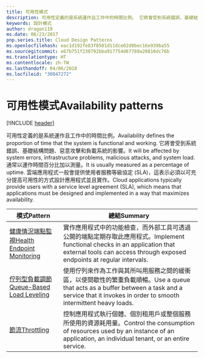 ```yaml
---
title: 可用性模式
description: 可用性定義的是系統運作且工作中的時間比例。 它將會受到系統錯誤、基礎結構問題、惡意攻擊和負載系統的影響。 通常以運作時間百分比加以測量。 雲端應用程式一般會提供使用者服務等級協定 (SLA)，這表示必須以可充分提高可用性的方式設計應用程式並且實作。
keywords: 設計模式
author: dragon119
ms.date: 06/23/2017
pnp.series.title: Cloud Design Patterns
ms.openlocfilehash: eac1d192fe83f8501d11dce02d9bec16e939ba55
ms.sourcegitcommit: e67b751f230792bba917754d67789a20810dc76b
ms.translationtype: HT
ms.contentlocale: zh-TW
ms.lasthandoff: 04/06/2018
ms.locfileid: "30847272"
---
```

# <a name="availability-patterns"></a><span data-ttu-id="46a00-107">可用性模式</span><span class="sxs-lookup"><span data-stu-id="46a00-107">Availability patterns</span></span>

[!INCLUDE [header](../../_includes/header.md)]

<span data-ttu-id="46a00-108">可用性定義的是系統運作且工作中的時間比例。</span><span class="sxs-lookup"><span data-stu-id="46a00-108">Availability defines the proportion of time that the system is functional and working.</span></span> <span data-ttu-id="46a00-109">它將會受到系統錯誤、基礎結構問題、惡意攻擊和負載系統的影響。</span><span class="sxs-lookup"><span data-stu-id="46a00-109">It will be affected by system errors, infrastructure problems, malicious attacks, and system load.</span></span> <span data-ttu-id="46a00-110">通常以運作時間百分比加以測量。</span><span class="sxs-lookup"><span data-stu-id="46a00-110">It is usually measured as a percentage of uptime.</span></span> <span data-ttu-id="46a00-111">雲端應用程式一般會提供使用者服務等級協定 (SLA)，這表示必須以可充分提高可用性的方式設計應用程式並且實作。</span><span class="sxs-lookup"><span data-stu-id="46a00-111">Cloud applications typically provide users with a service level agreement (SLA), which means that applications must be designed and implemented in a way that maximizes availability.</span></span>


|                            <span data-ttu-id="46a00-112">模式</span><span class="sxs-lookup"><span data-stu-id="46a00-112">Pattern</span></span>                             |                                                           <span data-ttu-id="46a00-113">總結</span><span class="sxs-lookup"><span data-stu-id="46a00-113">Summary</span></span>                                                            |
|----------------------------------------------------------------|------------------------------------------------------------------------------------------------------------------------------|
| [<span data-ttu-id="46a00-114">健康情況端點監視</span><span class="sxs-lookup"><span data-stu-id="46a00-114">Health Endpoint Monitoring</span></span>](../health-endpoint-monitoring.md) | <span data-ttu-id="46a00-115">實作應用程式中的功能檢查，而外部工具可透過公開的端點定期存取此應用程式。</span><span class="sxs-lookup"><span data-stu-id="46a00-115">Implement functional checks in an application that external tools can access through exposed endpoints at regular intervals.</span></span> |
|  [<span data-ttu-id="46a00-116">佇列型負載調節</span><span class="sxs-lookup"><span data-stu-id="46a00-116">Queue-Based Load Leveling</span></span>](../queue-based-load-leveling.md)  | <span data-ttu-id="46a00-117">使用佇列來作為工作與其所叫用服務之間的緩衝區，以使間歇性的繁重負載順暢。</span><span class="sxs-lookup"><span data-stu-id="46a00-117">Use a queue that acts as a buffer between a task and a service that it invokes in order to smooth intermittent heavy loads.</span></span>  |
|                 [<span data-ttu-id="46a00-118">節流</span><span class="sxs-lookup"><span data-stu-id="46a00-118">Throttling</span></span>](../throttling.md)                 |   <span data-ttu-id="46a00-119">控制應用程式執行個體、個別租用戶或整個服務所使用的資源耗用量。</span><span class="sxs-lookup"><span data-stu-id="46a00-119">Control the consumption of resources used by an instance of an application, an individual tenant, or an entire service.</span></span>    |

